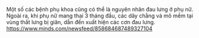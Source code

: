 Một số các bệnh phụ khoa cũng có thể là nguyên nhân đau lưng ở phụ nữ. Ngoài ra, khi phụ nữ mang thai 3 tháng đầu, các dây chằng và mô mềm tại vùng thắt lưng bị giãn, dẫn đến xuất hiện các cơn đau lưng.
https://www.minds.com/newsfeed/858684687489327104
